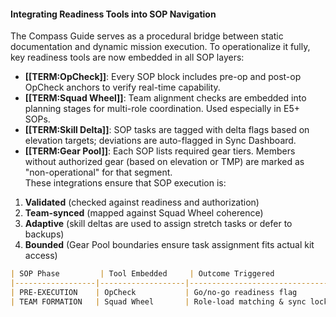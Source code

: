 #### Integrating Readiness Tools into SOP Navigation  
The Compass Guide serves as a procedural bridge between static documentation and dynamic mission execution. To operationalize it fully, key readiness tools are now embedded in all SOP layers:  
- **[[TERM:OpCheck]]**: Every SOP block includes pre-op and post-op OpCheck anchors to verify real-time capability.
- **[[TERM:Squad Wheel]]**: Team alignment checks are embedded into planning stages for multi-role coordination. Used especially in E5+ SOPs.
- **[[TERM:Skill Delta]]**: SOP tasks are tagged with delta flags based on elevation targets; deviations are auto-flagged in Sync Dashboard.
- **[[TERM:Gear Pool]]**: Each SOP lists required gear tiers. Members without authorized gear (based on elevation or TMP) are marked as "non-operational" for that segment.  
These integrations ensure that SOP execution is:  
1. **Validated** (checked against readiness and authorization)
2. **Team-synced** (mapped against Squad Wheel coherence)
3. **Adaptive** (skill deltas are used to assign stretch tasks or defer to backups)
4. **Bounded** (Gear Pool boundaries ensure task assignment fits actual kit access)  
```markdown
| SOP Phase         | Tool Embedded     | Outcome Triggered                  |
|------------------|-------------------|------------------------------------|
| PRE-EXECUTION    | OpCheck           | Go/no-go readiness flag            |
| TEAM FORMATION   | Squad Wheel       | Role-load matching & sync lock     |
